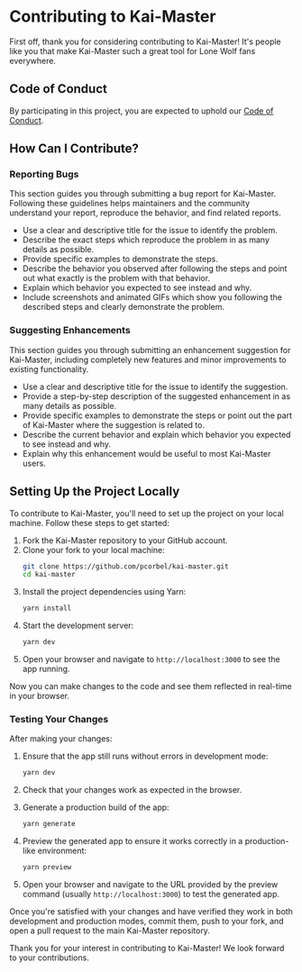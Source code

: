 # Contributing to Kai-Master

First off, thank you for considering contributing to Kai-Master! It's people like you that make Kai-Master such a great tool for Lone Wolf fans everywhere.

## Code of Conduct

By participating in this project, you are expected to uphold our [Code of Conduct](CODE_OF_CONDUCT.md).

## How Can I Contribute?

### Reporting Bugs

This section guides you through submitting a bug report for Kai-Master. Following these guidelines helps maintainers and the community understand your report, reproduce the behavior, and find related reports.

- Use a clear and descriptive title for the issue to identify the problem.
- Describe the exact steps which reproduce the problem in as many details as possible.
- Provide specific examples to demonstrate the steps.
- Describe the behavior you observed after following the steps and point out what exactly is the problem with that behavior.
- Explain which behavior you expected to see instead and why.
- Include screenshots and animated GIFs which show you following the described steps and clearly demonstrate the problem.

### Suggesting Enhancements

This section guides you through submitting an enhancement suggestion for Kai-Master, including completely new features and minor improvements to existing functionality.

- Use a clear and descriptive title for the issue to identify the suggestion.
- Provide a step-by-step description of the suggested enhancement in as many details as possible.
- Provide specific examples to demonstrate the steps or point out the part of Kai-Master where the suggestion is related to.
- Describe the current behavior and explain which behavior you expected to see instead and why.
- Explain why this enhancement would be useful to most Kai-Master users.

## Setting Up the Project Locally

To contribute to Kai-Master, you'll need to set up the project on your local machine. Follow these steps to get started:

1. Fork the Kai-Master repository to your GitHub account.
2. Clone your fork to your local machine:
   ```bash
   git clone https://github.com/pcorbel/kai-master.git
   cd kai-master
   ```
3. Install the project dependencies using Yarn:
   ```bash
   yarn install
   ```
4. Start the development server:
   ```bash
   yarn dev
   ```
5. Open your browser and navigate to `http://localhost:3000` to see the app running.

Now you can make changes to the code and see them reflected in real-time in your browser.

### Testing Your Changes

After making your changes:

1. Ensure that the app still runs without errors in development mode:
   ```bash
   yarn dev
   ```
2. Check that your changes work as expected in the browser.

3. Generate a production build of the app:
   ```bash
   yarn generate
   ```

4. Preview the generated app to ensure it works correctly in a production-like environment:
   ```bash
   yarn preview
   ```

5. Open your browser and navigate to the URL provided by the preview command (usually `http://localhost:3000`) to test the generated app.

Once you're satisfied with your changes and have verified they work in both development and production modes, commit them, push to your fork, and open a pull request to the main Kai-Master repository.

Thank you for your interest in contributing to Kai-Master! We look forward to your contributions.
